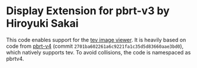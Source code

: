 # Display Extension for pbrt-v3 by Hiroyuki Sakai

This code enables support for the [tev image viewer](https://github.com/Tom94/tev).
It is heavily based on code from [pbrt-v4](https://github.com/mmp/pbrt-v4) (commit `2701ba602261a6c9221fa1c35d5d83660aae3bd0`), which natively supports tev.
To avoid collisions, the code is namespaced as pbrtv4.
